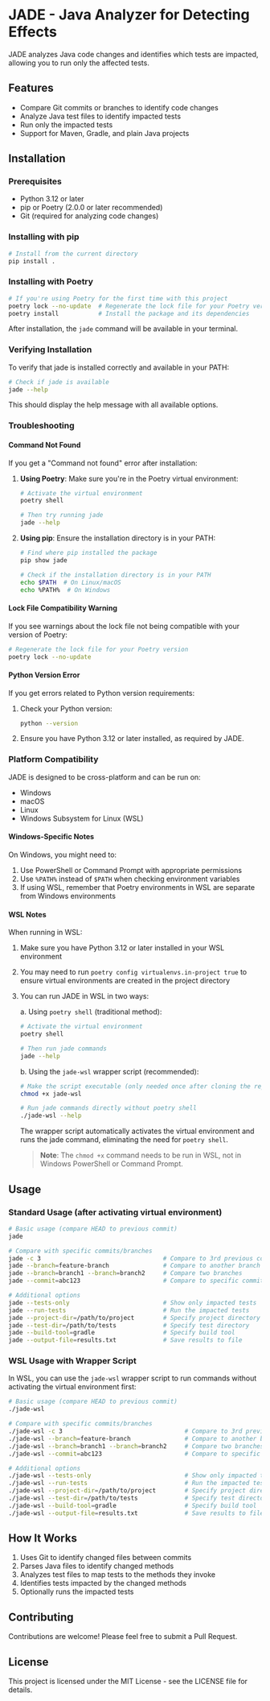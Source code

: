 # JADE - Java Analyzer for Detecting Effects

JADE analyzes Java code changes and identifies which tests are impacted, allowing you to run only the affected tests.

## Features

- Compare Git commits or branches to identify code changes
- Analyze Java test files to identify impacted tests
- Run only the impacted tests
- Support for Maven, Gradle, and plain Java projects

## Installation

### Prerequisites

- Python 3.12 or later
- pip or Poetry (2.0.0 or later recommended)
- Git (required for analyzing code changes)

### Installing with pip

```bash
# Install from the current directory
pip install .
```

### Installing with Poetry

```bash
# If you're using Poetry for the first time with this project
poetry lock --no-update  # Regenerate the lock file for your Poetry version
poetry install           # Install the package and its dependencies
```

After installation, the `jade` command will be available in your terminal.

### Verifying Installation

To verify that jade is installed correctly and available in your PATH:

```bash
# Check if jade is available
jade --help
```

This should display the help message with all available options.

### Troubleshooting

#### Command Not Found

If you get a "Command not found" error after installation:

1. **Using Poetry**: Make sure you're in the Poetry virtual environment:
   ```bash
   # Activate the virtual environment
   poetry shell

   # Then try running jade
   jade --help
   ```

2. **Using pip**: Ensure the installation directory is in your PATH:
   ```bash
   # Find where pip installed the package
   pip show jade

   # Check if the installation directory is in your PATH
   echo $PATH  # On Linux/macOS
   echo %PATH%  # On Windows
   ```

#### Lock File Compatibility Warning

If you see warnings about the lock file not being compatible with your version of Poetry:

```bash
# Regenerate the lock file for your Poetry version
poetry lock --no-update
```

#### Python Version Error

If you get errors related to Python version requirements:

1. Check your Python version:
   ```bash
   python --version
   ```

2. Ensure you have Python 3.12 or later installed, as required by JADE.

### Platform Compatibility

JADE is designed to be cross-platform and can be run on:

- Windows
- macOS
- Linux
- Windows Subsystem for Linux (WSL)

#### Windows-Specific Notes

On Windows, you might need to:

1. Use PowerShell or Command Prompt with appropriate permissions
2. Use `%PATH%` instead of `$PATH` when checking environment variables
3. If using WSL, remember that Poetry environments in WSL are separate from Windows environments

#### WSL Notes

When running in WSL:

1. Make sure you have Python 3.12 or later installed in your WSL environment
2. You may need to run `poetry config virtualenvs.in-project true` to ensure virtual environments are created in the project directory
3. You can run JADE in WSL in two ways:

   a. Using `poetry shell` (traditional method):
   ```bash
   # Activate the virtual environment
   poetry shell

   # Then run jade commands
   jade --help
   ```

   b. Using the `jade-wsl` wrapper script (recommended):
   ```bash
   # Make the script executable (only needed once after cloning the repository)
   chmod +x jade-wsl

   # Run jade commands directly without poetry shell
   ./jade-wsl --help
   ```

   The wrapper script automatically activates the virtual environment and runs the jade command, eliminating the need for `poetry shell`.

   > **Note**: The `chmod +x` command needs to be run in WSL, not in Windows PowerShell or Command Prompt.

## Usage

### Standard Usage (after activating virtual environment)

```bash
# Basic usage (compare HEAD to previous commit)
jade

# Compare with specific commits/branches
jade -c 3                                  # Compare to 3rd previous commit
jade --branch=feature-branch               # Compare to another branch
jade --branch=branch1 --branch=branch2     # Compare two branches
jade --commit=abc123                       # Compare to specific commit

# Additional options
jade --tests-only                          # Show only impacted tests
jade --run-tests                           # Run the impacted tests
jade --project-dir=/path/to/project        # Specify project directory
jade --test-dir=/path/to/tests             # Specify test directory
jade --build-tool=gradle                   # Specify build tool
jade --output-file=results.txt             # Save results to file
```

### WSL Usage with Wrapper Script

In WSL, you can use the `jade-wsl` wrapper script to run commands without activating the virtual environment first:

```bash
# Basic usage (compare HEAD to previous commit)
./jade-wsl

# Compare with specific commits/branches
./jade-wsl -c 3                                  # Compare to 3rd previous commit
./jade-wsl --branch=feature-branch               # Compare to another branch
./jade-wsl --branch=branch1 --branch=branch2     # Compare two branches
./jade-wsl --commit=abc123                       # Compare to specific commit

# Additional options
./jade-wsl --tests-only                          # Show only impacted tests
./jade-wsl --run-tests                           # Run the impacted tests
./jade-wsl --project-dir=/path/to/project        # Specify project directory
./jade-wsl --test-dir=/path/to/tests             # Specify test directory
./jade-wsl --build-tool=gradle                   # Specify build tool
./jade-wsl --output-file=results.txt             # Save results to file
```

## How It Works

1. Uses Git to identify changed files between commits
2. Parses Java files to identify changed methods
3. Analyzes test files to map tests to the methods they invoke
4. Identifies tests impacted by the changed methods
5. Optionally runs the impacted tests

## Contributing

Contributions are welcome! Please feel free to submit a Pull Request.

## License

This project is licensed under the MIT License - see the LICENSE file for details.
